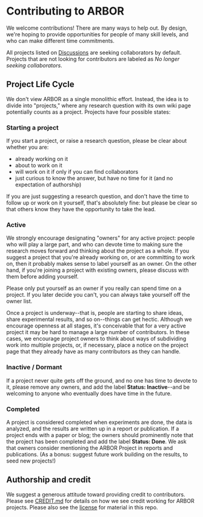 # Contributing to ARBOR

We welcome contributions! There are many ways to help out. By design,
we're hoping to provide opportunities for people of many skill levels,
and who can make different time commitments.

All projects listed on [Discussions](https://github.com/ArborProject/arborproject.github.io/discussions) are seeking collaborators by default. Projects that are not looking for contributors are labeled as _No longer seeking collaborators_.


## Project Life Cycle

We don't view ARBOR as a single monolithic effort. Instead, the idea is to divide into "projects,"
where any research question with its own wiki page potentially counts as a project. Projects
have four possible states:

### Starting a project

If you start a project, or raise a research question, please be clear about whether you are:
* already working on it
* about to work on it
* will work on it if only if you can find collaborators
* just curious to know the answer, but have no time for it (and no expectation of authorship)

If you are just suggesting a research question, and don't have the time to follow up or work on it yourself,
that's absolutely fine: but please be clear so that others know they have the opportunity to take the lead.

### Active 

We strongly encourage designating "owners" for any active project: people who will play a large part,
and who can devote time to making sure the research moves forward and thinking about the project as a whole. If you suggest
a project that you're already working on, or are committing to work on, then it probably makes sense to label
yourself as an owner. On the other hand, if you're joining a project with existing owners, please discuss
with them before adding yourself.

Please only put yourself as an owner if you really can spend time on a project. If you later decide you can't, you can always take yourself off
the owner list.

Once a project is underway--that is, people are starting to share ideas, share experimental results, and so on--things can get hectic.
Although we encourage openness at all stages, it's conceivable that for a very active project it may be hard to manage a large
number of contributors. In these cases, we encourage project owners to think about ways of subdividing work into multiple
projects, or, if necessary, place a notice on the project page that they already have as many contributors as they can handle.

### Inactive / Dormant

If a project never quite gets off the ground, and no one has time to devote to it, please remove any owners, and add the label **Status: Inactive**--and be welcoming to anyone who eventually does have time in the future.

### Completed

A project is considered completed when experiments are done, the data is analyzed, and the results are written up in a report or publication. If a project ends with a paper or blog; the owners should prominently note that
the project has been completed and add the label **Status: Done**. We ask that owners consider mentioning the ARBOR Project in reports and publications. (As a bonus: suggest future work building on the results, to seed new projects!)

## Authorship and credit

We suggest a generous attitude toward providing credit to contributors. Please see [CREDIT.md](CREDIT.md) for details on how we see credit working for ARBOR projects. Please also see the [license](LICENSE) for material in this repo.
